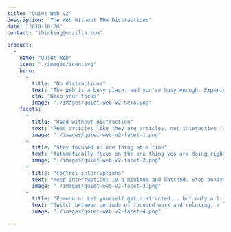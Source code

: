 ```yaml
---
title: "Quiet Web v2"
description: "The Web Without The Distractions"
date: "2010-10-26"
contact: "ibicking@mozilla.com"

product:
  -
    name: "Quiet Web"
    icon: "./images/icon.svg"
    hero:
      -
        title: "No distractions"
        text: "The web is a busy place, and you're busy enough. Experience the web in a way that helps you stay focused and calm."
        cta: "Keep your focus"
        image: "./images/quiet-web-v2-hero.png"
    facets:
      -
        title: "Read without distraction"
        text: "Read articles like they are articles, not interactive (and manipulative) experiences."
        image: "./images/quiet-web-v2-facet-1.png"
      -
        title: "Stay focused on one thing at a time"
        text: "Automatically focus on the one thing you are doing right now. Enter focused writing mode to concentrate solely on what you are saying, not what people are saying to you."
        image: "./images/quiet-web-v2-facet-2.png"
      -
        title: "Control interruptions"
        text: "Keep interruptions to a minimum and batched. Stop annoying auto-play on videos."
        image: "./images/quiet-web-v2-facet-3.png"
      -
        title: "Pomodoro: Let yourself get distracted... but only a little bit"
        text: "Switch between periods of focused work and relaxing, a la the Pomodoro technique."
        image: "./images/quiet-web-v2-facet-4.png"

---
```


